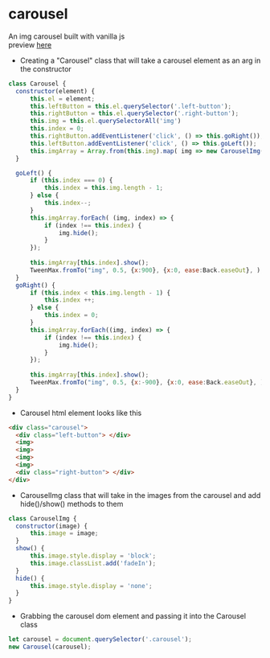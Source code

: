 # carousel
An img carousel built with vanilla js
<br>
preview [here](https://htmlpreview.github.io/?https://github.com/dislersd/carousel/blob/master/index.html)

- Creating a "Carousel" class that will take a carousel element as an arg in the constructor
```javascript
class Carousel {
  constructor(element) {
      this.el = element;
      this.leftButton = this.el.querySelector('.left-button');
      this.rightButton = this.el.querySelector('.right-button');
      this.img = this.el.querySelectorAll('img')
      this.index = 0;
      this.rightButton.addEventListener('click', () => this.goRight());
      this.leftButton.addEventListener('click', () => this.goLeft());
      this.imgArray = Array.from(this.img).map( img => new CarouselImg(img));
  }

  goLeft() {
      if (this.index === 0) {
          this.index = this.img.length - 1;
      } else {
          this.index--;
      }
      this.imgArray.forEach( (img, index) => {
          if (index !== this.index) {
              img.hide();
          }
      });
      
      this.imgArray[this.index].show();
      TweenMax.fromTo("img", 0.5, {x:900}, {x:0, ease:Back.easeOut}, );
  }
  goRight() {
      if (this.index < this.img.length - 1) {
          this.index ++;
      } else {
          this.index = 0;
      }
      this.imgArray.forEach((img, index) => {
          if (index !== this.index) {
              img.hide();
          }
      });
      
      this.imgArray[this.index].show();
      TweenMax.fromTo("img", 0.5, {x:-900}, {x:0, ease:Back.easeOut}, );
  }
}
```

- Carousel html element looks like this
```html
<div class="carousel">
  <div class="left-button"> </div>
  <img>
  <img>
  <img>
  <img>
  <div class="right-button"> </div>
</div>
```
- CarouselImg class that will take in the images from the carousel and add hide()/show() methods to them
```javascript
class CarouselImg {
  constructor(image) {
      this.image = image;
  }
  show() {
      this.image.style.display = 'block';
      this.image.classList.add('fadeIn');
  }
  hide() {
      this.image.style.display = 'none';
  }
}
```

- Grabbing the carousel dom element and passing it into the Carousel class 
```javascript
let carousel = document.querySelector('.carousel');
new Carousel(carousel);
```
